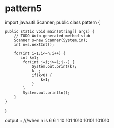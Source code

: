 # pattern5

import java.util.Scanner;
public class pattern {

	public static void main(String[] args) {
		// TODO Auto-generated method stub
        Scanner s=new Scanner(System.in);
		int n=s.nextInt();
		
		for(int i=1;i<=n;i++) {
		   int k=1;
			for(int j=i;j>=1;j--) {
				System.out.print(k);
				k--;
				if(k<0) {
					k=1;
				}
			}
			System.out.println();
		}
	}
}


output ::                   ///when n is 6
6
1
10
101
1010
10101
101010
